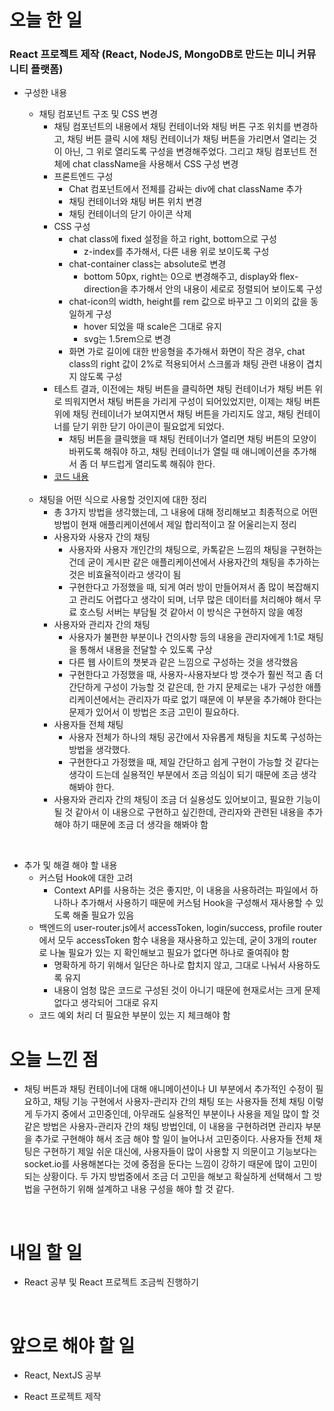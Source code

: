 # 오늘 한 일

### React 프로젝트 제작 (React, NodeJS, MongoDB로 만드는 미니 커뮤니티 플랫폼)

- 구성한 내용

  - 채팅 컴포넌트 구조 및 CSS 변경
    - 채팅 컴포넌트의 내용에서 채팅 컨테이너와 채팅 버튼 구조 위치를 변경하고, 채팅 버튼 클릭 시에 채팅 컨테이너가 채팅 버튼을 가리면서 열리는 것이 아닌, 그 위로 열리도록 구성을 변경해주었다. 그리고 채팅 컴포넌트 전체에 chat className을 사용해서 CSS 구성 변경
    - 프론트엔드 구성
      - Chat 컴포넌트에서 전체를 감싸는 div에 chat className 추가
      - 채팅 컨테이너와 채팅 버튼 위치 변경
      - 채팅 컨테이너의 닫기 아이콘 삭제
    - CSS 구성
      - chat class에 fixed 설정을 하고 right, bottom으로 구성
        - z-index를 추가해서, 다른 내용 위로 보이도록 구성
      - chat-container class는 absolute로 변경
        - bottom 50px, right는 0으로 변경해주고, display와 flex-direction을 추가해서 안의 내용이 세로로 정렬되어 보이도록 구성
      - chat-icon의 width, height를 rem 값으로 바꾸고 그 이외의 값을 동일하게 구성
        - hover 되었을 때 scale은 그대로 유지
        - svg는 1.5rem으로 변경
      - 화면 가로 길이에 대한 반응형을 추가해서 화면이 작은 경우, chat class의 right 값이 2%로 적용되어서 스크롤과 채팅 관련 내용이 겹치지 않도록 구성
    - 테스트 결과, 이전에는 채팅 버튼을 클릭하면 채팅 컨테이너가 채팅 버튼 위로 띄워지면서 채팅 버튼을 가리게 구성이 되어있었지만, 이제는 채팅 버튼 위에 채팅 컨테이너가 보여지면서 채팅 버튼을 가리지도 않고, 채팅 컨테이너를 닫기 위한 닫기 아이콘이 필요없게 되었다.
      - 채팅 버튼을 클릭했을 때 채팅 컨테이너가 열리면 채팅 버튼의 모양이 바뀌도록 해줘야 하고, 채팅 컨테이너가 열릴 때 애니메이션을 추가해서 좀 더 부드럽게 열리도록 해줘야 한다.
    - [코드 내용](https://github.com/jeongsangtae/mini-community-platform/commit/d4aae627d617170a6e9a093a44ac6a5082058c95)

  <br />

  - 채팅을 어떤 식으로 사용할 것인지에 대한 정리
    - 총 3가지 방법을 생각했는데, 그 내용에 대해 정리해보고 최종적으로 어떤 방법이 현재 애플리케이션에서 제일 합리적이고 잘 어울리는지 정리
    - 사용자와 사용자 간의 채팅
      - 사용자와 사용자 개인간의 채팅으로, 카톡같은 느낌의 채팅을 구현하는 건데 굳이 게시판 같은 애플리케이션에서 사용자간의 채팅을 추가하는 것은 비효율적이라고 생각이 됨
      - 구현한다고 가정했을 때, 되게 여러 방이 만들어져서 좀 많이 복잡해지고 관리도 어렵다고 생각이 되며, 너무 많은 데이터를 처리해야 해서 무료 호스팅 서버는 부담될 것 같아서 이 방식은 구현하지 않을 예정
    - 사용자와 관리자 간의 채팅
      - 사용자가 불편한 부분이나 건의사항 등의 내용을 관리자에게 1:1로 채팅을 통해서 내용을 전달할 수 있도록 구상
      - 다른 웹 사이트의 챗봇과 같은 느낌으로 구성하는 것을 생각했음
      - 구현한다고 가정했을 때, 사용자-사용자보다 방 갯수가 훨씬 적고 좀 더 간단하게 구성이 가능할 것 같은데, 한 가지 문제로는 내가 구성한 애플리케이션에서는 관리자가 따로 없기 때문에 이 부분을 추가해야 한다는 문제가 있어서 이 방법은 조금 고민이 필요하다.
    - 사용자들 전체 채팅
      - 사용자 전체가 하나의 채팅 공간에서 자유롭게 채팅을 치도록 구성하는 방법을 생각했다.
      - 구현한다고 가정했을 때, 제일 간단하고 쉽게 구현이 가능할 것 같다는 생각이 드는데 실용적인 부분에서 조금 의심이 되기 때문에 조금 생각해봐야 한다.
    - 사용자와 관리자 간의 채팅이 조금 더 실용성도 있어보이고, 필요한 기능이 될 것 같아서 이 내용으로 구현하고 싶긴한데, 관리자와 관련된 내용을 추가해야 하기 때문에 조금 더 생각을 해봐야 함

<br />

- 추가 및 해결 해야 할 내용
  - 커스텀 Hook에 대한 고려
    - Context API를 사용하는 것은 좋지만, 이 내용을 사용하려는 파일에서 하나하나 추가해서 사용하기 때문에 커스텀 Hook을 구성해서 재사용할 수 있도록 해줄 필요가 있음
  - 백엔드의 user-router.js에서 accessToken, login/success, profile router에서 모두 accessToken 함수 내용을 재사용하고 있는데, 굳이 3개의 router로 나눌 필요가 있는 지 확인해보고 필요가 없다면 하나로 줄여줘야 함
    - 명확하게 하기 위해서 일단은 하나로 합치지 않고, 그대로 나눠서 사용하도록 유지
    - 내용이 엄청 많은 코드로 구성된 것이 아니기 때문에 현재로서는 크게 문제 없다고 생각되어 그대로 유지
  - 코드 예외 처리 더 필요한 부분이 있는 지 체크해야 함

# 오늘 느낀 점

- 채팅 버튼과 채팅 컨테이너에 대해 애니메이션이나 UI 부분에서 추가적인 수정이 필요하고, 채팅 기능 구현에서 사용자-관리자 간의 채팅 또는 사용자들 전체 채팅 이렇게 두가지 중에서 고민중인데, 아무래도 실용적인 부분이나 사용을 제일 많이 할 것 같은 방법은 사용자-관리자 간의 채팅 방법인데, 이 내용을 구현하려면 관리자 부분을 추가로 구현해야 해서 조금 해야 할 일이 늘어나서 고민중이다. 사용자들 전체 채팅은 구현하기 제일 쉬운 대신에, 사용자들이 많이 사용할 지 의문이고 기능보다는 socket.io를 사용해본다는 것에 중점을 둔다는 느낌이 강하기 때문에 많이 고민이 되는 상황이다. 두 가지 방법중에서 조금 더 고민을 해보고 확실하게 선택해서 그 방법을 구현하기 위해 설계하고 내용 구성을 해야 할 것 같다.

<br />

# 내일 할 일

- React 공부 및 React 프로젝트 조금씩 진행하기

<br />

# 앞으로 해야 할 일

- React, NextJS 공부

- React 프로젝트 제작
